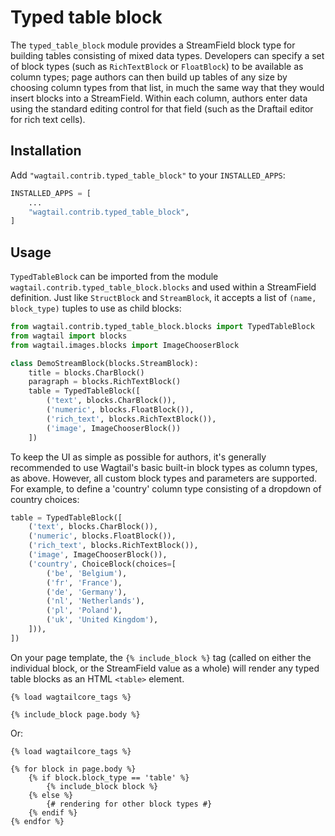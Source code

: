 # Typed table block

The `typed_table_block` module provides a StreamField block type for building tables consisting of mixed data types. Developers can specify a set of block types (such as `RichTextBlock` or `FloatBlock`) to be available as column types; page authors can then build up tables of any size by choosing column types from that list, in much the same way that they would insert blocks into a StreamField. Within each column, authors enter data using the standard editing control for that field (such as the Draftail editor for rich text cells).

## Installation

Add `"wagtail.contrib.typed_table_block"` to your `INSTALLED_APPS`:

```python
INSTALLED_APPS = [
    ...
    "wagtail.contrib.typed_table_block",
]
```

## Usage

`TypedTableBlock` can be imported from the module `wagtail.contrib.typed_table_block.blocks` and used within a StreamField definition. Just like `StructBlock` and `StreamBlock`, it accepts a list of `(name, block_type)` tuples to use as child blocks:

```python
from wagtail.contrib.typed_table_block.blocks import TypedTableBlock
from wagtail import blocks
from wagtail.images.blocks import ImageChooserBlock

class DemoStreamBlock(blocks.StreamBlock):
    title = blocks.CharBlock()
    paragraph = blocks.RichTextBlock()
    table = TypedTableBlock([
        ('text', blocks.CharBlock()),
        ('numeric', blocks.FloatBlock()),
        ('rich_text', blocks.RichTextBlock()),
        ('image', ImageChooserBlock())
    ])
```

To keep the UI as simple as possible for authors, it's generally recommended to use Wagtail's basic built-in block types as column types, as above. However, all custom block types and parameters are supported. For example, to define a 'country' column type consisting of a dropdown of country choices:

```python
table = TypedTableBlock([
    ('text', blocks.CharBlock()),
    ('numeric', blocks.FloatBlock()),
    ('rich_text', blocks.RichTextBlock()),
    ('image', ImageChooserBlock()),
    ('country', ChoiceBlock(choices=[
        ('be', 'Belgium'),
        ('fr', 'France'),
        ('de', 'Germany'),
        ('nl', 'Netherlands'),
        ('pl', 'Poland'),
        ('uk', 'United Kingdom'),
    ])),
])
```

On your page template, the `{% include_block %}` tag (called on either the individual block, or the StreamField value as a whole) will render any typed table blocks as an HTML `<table>` element.

```html+django
{% load wagtailcore_tags %}

{% include_block page.body %}
```

Or:

```html+django
{% load wagtailcore_tags %}

{% for block in page.body %}
    {% if block.block_type == 'table' %}
        {% include_block block %}
    {% else %}
        {# rendering for other block types #}
    {% endif %}
{% endfor %}
```
